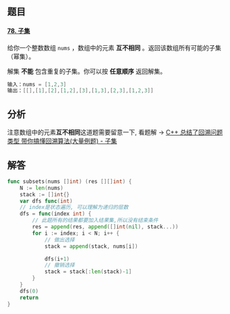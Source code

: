 ## 题目

#### [78. 子集](https://leetcode-cn.com/problems/subsets/)

给你一个整数数组 `nums` ，数组中的元素 **互不相同** 。返回该数组所有可能的子集（幂集）。

解集 **不能** 包含重复的子集。你可以按 **任意顺序** 返回解集。

```go
输入：nums = [1,2,3]
输出：[[],[1],[2],[1,2],[3],[1,3],[2,3],[1,2,3]]
```



## 分析

注意数组中的元素**互不相同**这道题需要留意一下, 看题解 -> [C++ 总结了回溯问题类型 带你搞懂回溯算法(大量例题) - 子集 ](https://leetcode-cn.com/problems/subsets/solution/c-zong-jie-liao-hui-su-wen-ti-lei-xing-dai-ni-gao-/)

## 解答

```go
func subsets(nums []int) (res [][]int) {
    N := len(nums)
    stack := []int{}
    var dfs func(int)
    // index是状态遍历, 可以理解为递归的层数
    dfs = func(index int) {
        // 此题所有的结果都要加入结果集,所以没有结束条件
        res = append(res, append([]int(nil), stack...))
        for i := index; i < N; i++ {
            // 做出选择
            stack = append(stack, nums[i])

            dfs(i+1)
            // 撤销选择
            stack = stack[:len(stack)-1]
        }
    }
    dfs(0)
    return
}
```

